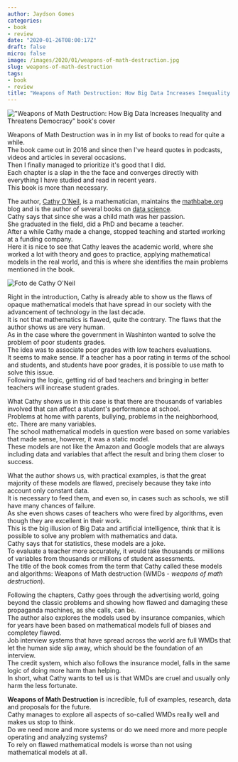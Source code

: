 ```yaml
---
author: Jaydson Gomes
categories:
- book
- review
date: "2020-01-26T08:00:17Z"
draft: false
micro: false
image: /images/2020/01/weapons-of-math-destruction.jpg
slug: weapons-of-math-destruction
tags:
- book
- review
title: "Weapons of Math Destruction: How Big Data Increases Inequality and Threatens Democracy"
---
```

!["Weapons of Math Destruction: How Big Data Increases Inequality and Threatens Democracy" book's cover](/images/2020/01/weapons-of-math-destruction.jpg)  

Weapons of Math Destruction was in in my list of books to read for quite a while.  
The book came out in 2016 and since then I've heard quotes in podcasts, videos and articles in several occasions.  
Then I finally managed to prioritize it's good that I did.  
Each chapter is a slap in the the face and converges directly with everything I have studied and read in recent years.  
This book is more than necessary.  

The author, [Cathy O'Neil](https://en.wikipedia.org/wiki/Cathy_O%27Neil), is a mathematician, maintains the [mathbabe.org](https://mathbabe.org) blog and is the author of several books on [data science](https://en.wikipedia.org/wiki/Data_science).  
Cathy says that since she was a child math was her passion.  
She graduated in the field, did a PhD and became a teacher.  
After a while Cathy made a change, stopped teaching and started working at a funding company.  
Here it is nice to see that Cathy leaves the academic world, where she worked a lot with theory and goes to practice, applying mathematical models in the real world, and this is where she identifies the main problems mentioned in the book.  

![Foto de Cathy O'Neil](/images/2020/01/cathy-o-neil.jpg)  

Right in the introduction, Cathy is already able to show us the flaws of opaque mathematical models that have spread in our society with the advancement of technology in the last decade.  
It is not that mathematics is flawed, quite the contrary. The flaws that the author shows us are very human.  
As in the case where the government in Washinton wanted to solve the problem of poor students grades.  
The idea was to associate poor grades with low teachers evaluations.  
It seems to make sense. If a teacher has a poor rating in terms of the school and students, and students have poor grades, it is possible to use math to solve this issue.  
Following the logic, getting rid of bad teachers and bringing in better teachers will increase student grades.   

What Cathy shows us in this case is that there are thousands of variables involved that can affect a student's performance at school.  
Problems at home with parents, bullying, problems in the neighborhood, etc. There are many variables.  
The school mathematical models in question were based on some variables that made sense, however, it was a static model.  
These models are not like the Amazon and Google models that are always including data and variables that affect the result and bring them closer to success.  

What the author shows us, with practical examples, is that the great majority of these models are flawed, precisely because they take into account only constant data.  
It is necessary to feed them, and even so, in cases such as schools, we still have many chances of failure.  
As she even shows cases of teachers who were fired by algorithms, even though they are excellent in their work.  
This is the big illusion of Big Data and artificial intelligence, think that it is possible to solve any problem with mathematics and data.  
Cathy says that for statistics, these models are a joke.  
To evaluate a teacher more accurately, it would take thousands or millions of variables from thousands or millions of student assessments.  
The title of the book comes from the term that Cathy called these models and algorithms: Weapons of Math destruction (WMDs - _weapons of math destruction_).  

Following the chapters, Cathy goes through the advertising world, going beyond the classic problems and showing how flawed and damaging these propaganda machines, as she calls, can be.  
The author also explores the models used by insurance companies, which for years have been based on mathematical models full of biases and completey flawed.  
Job interview systems that have spread across the world are full WMDs that let the human side slip away, which should be the foundation of an interview.  
The credit system, which also follows the insurance model, falls in the same logic of doing more harm than helping.  
In short, what Cathy wants to tell us is that WMDs are cruel and usually only harm the less fortunate.  

**Weapons of Math Destruction** is incredible, full of examples, research, data and proposals for the future.  
Cathy manages to explore all aspects of so-called WMDs really well and makes us stop to think.  
Do we need more and more systems or do we need more and more people operating and analyzing systems?  
To rely on flawed mathematical models is worse than not using mathematical models at all.  

